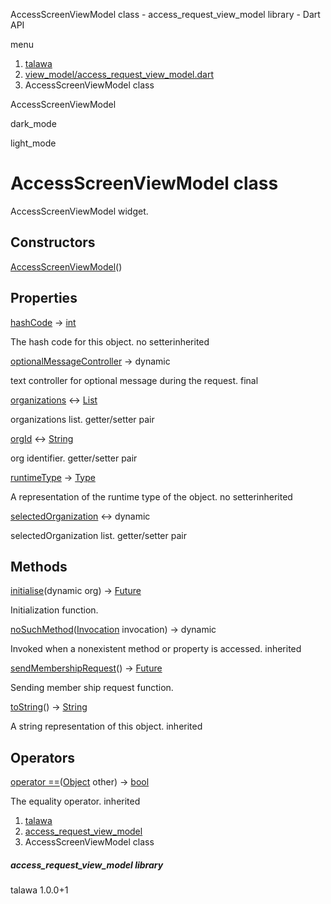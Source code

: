 




AccessScreenViewModel class - access\_request\_view\_model library - Dart API







menu

1. [talawa](../index.html)
2. [view\_model/access\_request\_view\_model.dart](../file-___home_harshil_Desktop_open-source_palisadoes_talawa_lib_view_model_access_request_view_model/)
3. AccessScreenViewModel class

AccessScreenViewModel


dark\_mode

light\_mode




# AccessScreenViewModel class


AccessScreenViewModel widget.


## Constructors

[AccessScreenViewModel](../file-___home_harshil_Desktop_open-source_palisadoes_talawa_lib_view_model_access_request_view_model/AccessScreenViewModel/AccessScreenViewModel.html)()




## Properties

[hashCode](https://api.flutter.dev/flutter/dart-core/Object/hashCode.html)
→ [int](https://api.flutter.dev/flutter/dart-core/int-class.html)

The hash code for this object.
no setterinherited

[optionalMessageController](../file-___home_harshil_Desktop_open-source_palisadoes_talawa_lib_view_model_access_request_view_model/AccessScreenViewModel/optionalMessageController.html)
→ dynamic

text controller for optional message during the request.
final

[organizations](../file-___home_harshil_Desktop_open-source_palisadoes_talawa_lib_view_model_access_request_view_model/AccessScreenViewModel/organizations.html)
↔ [List](https://api.flutter.dev/flutter/dart-core/List-class.html)

organizations list.
getter/setter pair

[orgId](../file-___home_harshil_Desktop_open-source_palisadoes_talawa_lib_view_model_access_request_view_model/AccessScreenViewModel/orgId.html)
↔ [String](https://api.flutter.dev/flutter/dart-core/String-class.html)

org identifier.
getter/setter pair

[runtimeType](https://api.flutter.dev/flutter/dart-core/Object/runtimeType.html)
→ [Type](https://api.flutter.dev/flutter/dart-core/Type-class.html)

A representation of the runtime type of the object.
no setterinherited

[selectedOrganization](../file-___home_harshil_Desktop_open-source_palisadoes_talawa_lib_view_model_access_request_view_model/AccessScreenViewModel/selectedOrganization.html)
↔ dynamic

selectedOrganization list.
getter/setter pair



## Methods

[initialise](../file-___home_harshil_Desktop_open-source_palisadoes_talawa_lib_view_model_access_request_view_model/AccessScreenViewModel/initialise.html)(dynamic org)
→ [Future](https://api.flutter.dev/flutter/dart-core/Future-class.html)<void>


Initialization function.

[noSuchMethod](https://api.flutter.dev/flutter/dart-core/Object/noSuchMethod.html)([Invocation](https://api.flutter.dev/flutter/dart-core/Invocation-class.html) invocation)
→ dynamic


Invoked when a nonexistent method or property is accessed.
inherited

[sendMembershipRequest](../file-___home_harshil_Desktop_open-source_palisadoes_talawa_lib_view_model_access_request_view_model/AccessScreenViewModel/sendMembershipRequest.html)()
→ [Future](https://api.flutter.dev/flutter/dart-core/Future-class.html)<void>


Sending member ship request function.

[toString](https://api.flutter.dev/flutter/dart-core/Object/toString.html)()
→ [String](https://api.flutter.dev/flutter/dart-core/String-class.html)


A string representation of this object.
inherited



## Operators

[operator ==](https://api.flutter.dev/flutter/dart-core/Object/operator_equals.html)([Object](https://api.flutter.dev/flutter/dart-core/Object-class.html) other)
→ [bool](https://api.flutter.dev/flutter/dart-core/bool-class.html)


The equality operator.
inherited



 


1. [talawa](../index.html)
2. [access\_request\_view\_model](../file-___home_harshil_Desktop_open-source_palisadoes_talawa_lib_view_model_access_request_view_model/)
3. AccessScreenViewModel class

##### access\_request\_view\_model library





talawa
1.0.0+1






